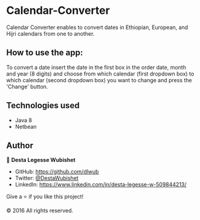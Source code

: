 # Calendar-Converter

Calendar Converter enables to convert dates in Ethiopian, European, and Hijri calendars from one to another.
  
## How to use the app:
To convert a date insert the date in the first box in the order date, month and year (8 digits) and choose from which
calendar (first dropdown box) to which calendar (second dropdown box) you want to change and press the 'Change' button.

## Technologies used

- Java 8
- Netbean


## Author

👤 **Desta Legesse Wubishet**

- GitHub: https://github.com/dlwub
- Twitter: [@DestaWubishet](https://twitter.com/DestaWubishet)
- LinkedIn: https://www.linkedin.com/in/desta-legesse-w-509844213/


Give a ⭐️ if you like this project!

&copy; 2016 All rights reserved.
